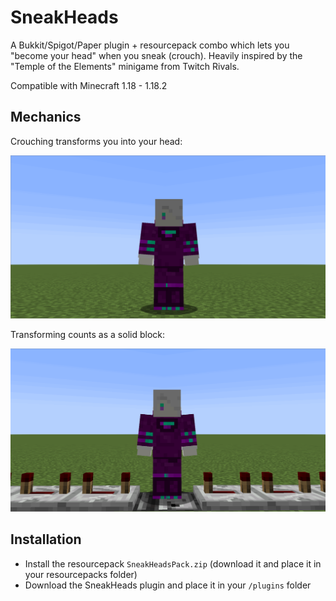 # SneakHeads

A Bukkit/Spigot/Paper plugin + resourcepack combo which lets you "become your head" when you sneak (crouch). Heavily inspired by the "Temple of the Elements" minigame from Twitch Rivals.

Compatible with Minecraft 1.18 - 1.18.2

## Mechanics

Crouching transforms you into your head:

![Crouching turns you into a block which looks like your head](./transform.gif)

Transforming counts as a solid block:

![Transforming counts as a solid block. Redstone signals can pass through you](./transform_redstone.gif)

## Installation

- Install the resourcepack `SneakHeadsPack.zip` (download it and place it in your resourcepacks folder)
- Download the SneakHeads plugin and place it in your `/plugins` folder